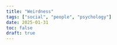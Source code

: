 ```yaml
---
title: "Weirdness"
tags: ["social", "people", "psychology"]
date: 2025-01-31
toc: false
draft: true
---
```


